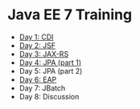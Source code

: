 # Java EE 7 Training

* [Day 1: CDI](./day1-cdi/)
* [Day 2: JSF](./day2-jsf/)
* [Day 3: JAX-RS](./day3-jaxrs/)
* [Day 4: JPA (part 1)](./day4-jpa1/)
* Day 5: JPA (part 2)
* [Day 6: EAP](./day6-eap/)
* Day 7: JBatch
* Day 8: Discussion
